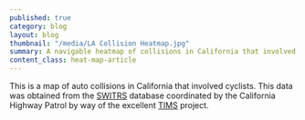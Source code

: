 ```yaml
---
published: true
category: blog
layout: blog
thumbnail: "/media/LA Collision Heatmap.jpg"
summary: A navigable heatmap of collisions in California that involved cyclists.
content_class: heat-map-article
---
```

<script src='https://api.tiles.mapbox.com/mapbox.js/v2.2.1/mapbox.js'></script>
<link href='https://api.tiles.mapbox.com/mapbox.js/v2.2.1/mapbox.css' rel='stylesheet' />
<script src='https://api.tiles.mapbox.com/mapbox.js/plugins/leaflet-heat/v0.1.3/leaflet-heat.js'></script>

<script src="/node_modules/Chart.js/Chart.js"></script>
<script src="/js/heat_map.js"></script>
<script src="/js/collision_timeline.js"></script>
<script src="/js/config.js"></script>
<script src="/js/heat_map_application.js"></script>

<div class='article-splash'>
  <div id='map'>
    <div id='timeline'>
    </div>
  </div>
</div>

This is a map of auto collisions in California that involved cyclists. This data
was obtained from the [SWITRS](http://iswitrs.chp.ca.gov/Reports/jsp/userLogin.jsp)
database coordinated by the California Highway Patrol by way of the excellent
[TIMS](http://tims.berkeley.edu) project.

<script>
  $(function(){
    var application = new HeatMapApplication($('#timeline'));
  });
</script>
